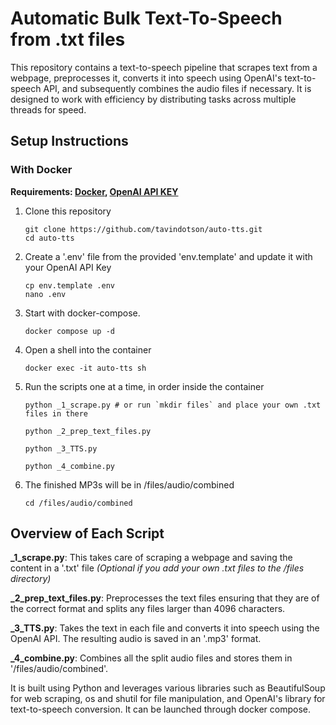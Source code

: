 # Automatic Bulk Text-To-Speech from .txt files

This repository contains a text-to-speech pipeline that scrapes text from a webpage, preprocesses it, converts it into speech using OpenAI's text-to-speech API, and subsequently combines the audio files if necessary. It is designed to work with efficiency by distributing tasks across multiple threads for speed.

## Setup Instructions

### With Docker

**Requirements: [Docker](https://docs.docker.com/get-docker/), [OpenAI API KEY](https://openai.com/blog/openai-api)**

1.  Clone this repository

        git clone https://github.com/tavindotson/auto-tts.git
        cd auto-tts

2.  Create a '.env' file from the provided 'env.template' and update it with your OpenAI API Key

        cp env.template .env
        nano .env

3.  Start with docker-compose.

        docker compose up -d

4.  Open a shell into the container

        docker exec -it auto-tts sh

5.  Run the scripts one at a time, in order inside the container

        python _1_scrape.py # or run `mkdir files` and place your own .txt files in there

        python _2_prep_text_files.py

        python _3_TTS.py

        python _4_combine.py

6.  The finished MP3s will be in /files/audio/combined

        cd /files/audio/combined

## Overview of Each Script

**\_1_scrape.py**: This takes care of scraping a webpage and saving the content in a '.txt' file _(Optional if you add your own .txt files to the /files directory)_

**\_2_prep_text_files.py**: Preprocesses the text files ensuring that they are of the correct format and splits any files larger than 4096 characters.

**\_3_TTS.py**: Takes the text in each file and converts it into speech using the OpenAI API. The resulting audio is saved in an '.mp3' format.

**\_4_combine.py**: Combines all the split audio files and stores them in '/files/audio/combined'.

It is built using Python and leverages various libraries such as BeautifulSoup for web scraping, os and shutil for file manipulation, and OpenAI's library for text-to-speech conversion. It can be launched through docker compose.
